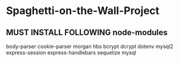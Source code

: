 # Spaghetti-on-the-Wall-Project

## MUST INSTALL FOLLOWING node-modules

body-parser
cookie-parser
morgan
hbs
bcrypt 
dcrypt
dotenv
mysql2
express-session
express-handlebars
sequelize
mysql